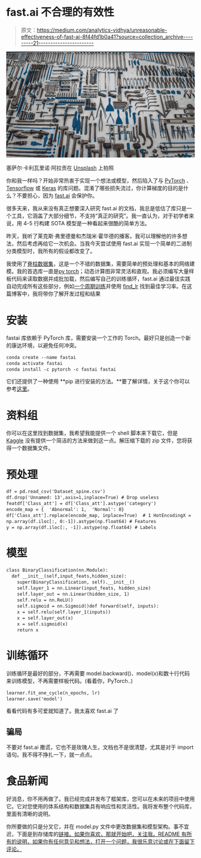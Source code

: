 # fast.ai 不合理的有效性

> 原文：<https://medium.com/analytics-vidhya/unreasonable-effectiveness-of-fast-ai-8f44fd1b0a41?source=collection_archive---------21----------------------->

![](img/38e1cb3cd01af5b4dfcce58eb8284e43.png)

塞萨尔·卡利瓦里诺·阿拉贡在 [Unsplash](https://unsplash.com?utm_source=medium&utm_medium=referral) 上拍照

你和我一样吗？开始非常热衷于实现一个想法或模型，然后陷入了与 [PyTorch](https://pytorch.org/) 、 [Tensorflow](https://www.tensorflow.org/) 或 [Keras](https://keras.io/) 的库问题。混淆了哪些损失流过，你计算梯度的目的是什么？不要担心，因为 [fast.ai](https://www.fast.ai/) 会保护你。

很多天来，我从来没有真正想要深入研究 fast.ai 的文档，我总是低估了库只是一个工具，它涵盖了大部分细节，不支持“真正的研究”。我一直认为，对于初学者来说，用 4-5 行构建 SOTA 模型是一种看起来很酷的简单方法。

昨天，我听了莱克斯·弗里德曼和杰瑞米·霍华德的播客。我可以理解他的许多想法，然后考虑再给它一次机会。当我今天尝试使用 fast.ai 实现一个简单的二进制分类模型时，我所有的假设都改变了。

我使用了[脊柱数据集](https://www.kaggle.com/sammy123/lower-back-pain-symptoms-dataset)，这是一个不错的数据集，需要简单的预处理和基本的网络建模。我的首选库一直是[py torch](https://pytorch.org/)；动态计算图非常灵活和直观。我必须编写大量样板代码来读取数据并成批加载，然后编写自己的训练循环，fast.ai 通过最佳实践自动完成所有这些部分，例如[一个周期训练](https://docs.fast.ai/callbacks.one_cycle.html#The-1cycle-policy)并使用 [find_lr](https://docs.fast.ai/basic_train.html#lr_find) 找到最佳学习率。在这篇博客中，我将带你了解开发过程和结果

# 安装

fastai 库依赖于 PyTorch 库，需要安装一个工作的 Torch。最好只是创造一个新的康达环境，以避免任何冲突。

```
conda create --name fastai
conda activate fastai
conda install -c pytorch -c fastai fastai
```

它们还提供了一种使用 **pip 进行安装的方法。**要了解详情，关于这个你可以参考[这里](https://github.com/asvskartheek/Spine-Dataset#setting-up)。

# 资料组

你可以在这里找到数据集，我希望我能提供一个 shell 脚本来下载它，但是 [Kaggle](https://www.kaggle.com/) 没有提供一个简洁的方法来做到这一点。解压缩下载的 zip 文件，您将获得一个数据集文件。

# 预处理

```
df = pd.read_csv('Dataset_spine.csv')
df.drop('Unnamed: 13',axis=1,inplace=True) # Drop useless featdf['Class_att'] = df['Class_att'].astype('category')
encode_map = {  'Abnormal': 1,  'Normal': 0}
df['Class_att'].replace(encode_map, inplace=True)  # 1 HotEncodingX = np.array(df.iloc[:, 0:-1]).astype(np.float64) # Features
y = np.array(df.iloc[:, -1]).astype(np.float64) # Labels
```

# 模型

```
class BinaryClassification(nn.Module):    
  def __init__(self,input_feats,hidden_size):
    super(BinaryClassification, self).__init__()
    self.layer_1 = nn.Linear(input_feats, hidden_size)
    self.layer_out = nn.Linear(hidden_size, 1)
    self.relu = nn.ReLU()
    self.sigmoid = nn.Sigmoid()def forward(self, inputs):
    x = self.relu(self.layer_1(inputs))
    x = self.layer_out(x)
    x = self.sigmoid(x)
    return x
```

# 训练循环

训练循环是最好的部分，不再需要 model.backward()、model(x)和数十行代码来训练模型，不再需要样板代码。(看着你，PyTorch..)

```
learner.fit_one_cycle(n_epochs, lr)
learner.save('model')
```

看看代码有多可爱就知道了。我太喜欢 fast.ai 了

## 骗局

不要对 fast.ai 撒谎，它也不是玫瑰人生，文档也不是很清楚，尤其是对于 import 语句。我不得不挣扎一下，就一点点。

# 食品新闻

好消息，你不用再做了。我已经完成并发布了框架库，您可以在未来的项目中使用它。它对您使用的体系结构和数据集具有响应性和灵活性。我将发布整个代码库，里面有清晰的说明。

你所要做的只是分叉它，并在 model.py 文件中更改数据集和模型架构。事不宜迟，下面是到存储库的[链接。如果你喜欢，那就开始吧，关注我。README 有所有的说明，如果你有任何意见和想法，打开一个问题，我很乐意讨论或在下面留下评论。](https://github.com/asvskartheek/Training-Framework)
